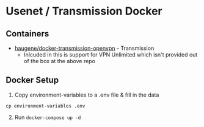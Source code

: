 # Usenet / Transmission Docker

## Containers
* [haugene/docker-transmission-openvpn](https://github.com/haugene/docker-transmission-openvpn) - Transmission
  * Inlcuded in this is support for VPN Unlimited which isn't provided out of the box at the above repo

## Docker Setup
1. Copy environment-variables to a .env file & fill in the data 
```
cp environment-variables .env
```
2. Run `docker-compose up -d`
